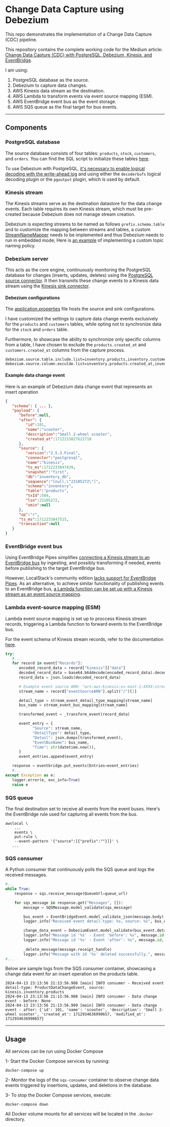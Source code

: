 # Change Data Capture using Debezium

This repo demonstrates the implementation of a Change Data Capture (CDC) pipeline.

This repository contains the complete working code for the Medium article: [Change Data Capture (CDC) with PostgreSQL, Debezium, Kinesis, and EventBridge](https://medium.com/@mohllal/change-data-capture-cdc-with-debezium-kinesis-and-eventbridge-10eb5a996788).

I am using:

1. PostgreSQL database as the source.
2. Debezium to capture data changes.
3. AWS Kinesis data stream as the destination.
4. AWS Lambda to transform events via event source mapping (ESM).
5. AWS EventBridge event bus as the event storage.
6. AWS SQS queue as the final target for bus events.

-----

## Components

### PostgreSQL database

The source database consists of four tables: `products`, `stock`, `customers`, and `orders`. You can find the SQL script to initialize these tables [here](./scripts/inventory.sql).

To use Debezium with PostgreSQL, [it's necessary to enable logical decoding with the write-ahead log](https://debezium.io/documentation/reference/stable/postgres-plugins.html) and using either the `decoderbufs` logical decoding plugin or the `pgoutput` plugin, which is used by default.

### Kinesis stream

The Kinesis streams serve as the destination datastore for the data change events. Each table requires its own Kinesis stream, which must be pre-created because Debezium does not manage stream creation.

Debezium is expecting streams to be named as follows `prefix.schema.table` and to customize the mapping between streams and tables, a custom [StreamNameMapper](https://debezium.io/documentation/reference/operations/debezium-server.html#kinesis-ext-stream-name-mapper) needs to be implemented and thus Debezium needs to run in embedded mode; Here is [an example](https://github.com/debezium/debezium-examples/tree/main/debezium-server-name-mapper) of implementing a custom topic naming policy.

### Debezium server

This acts as the core engine, continuously monitoring the PostgreSQL database for changes (inserts, updates, deletes) using the [PostgreSQL source connector](https://debezium.io/documentation/reference/stable/connectors/postgresql.html). It then transmits these change events to a Kinesis data stream using the [Kinesis sink connector](https://debezium.io/documentation/reference/stable/operations/debezium-server.html#_amazon_kinesis).

#### Debezium configurations

The [application.properties](./configs/debezium/application.properties) file hosts the source and sink configurations.

I have customized the settings to capture data change events exclusively for the `products` and `customers` tables, while opting not to synchronize data for the `stock` and `orders` table.

Furthermore, to showcase the ability to synchronize only specific columns from a table, I have chosen to exclude the `products.created_at` and `customers.created_at` columns from the capture process.

```properties
debezium.source.table.include.list=inventory.products,inventory.customers
debezium.source.column.exculde.list=inventory.products.created_at,inventory.customers.created_at
```

#### Example data change event

Here is an example of Debezium data change event that represents an insert operation

```json
{
   "schema": { ... },
   "payload": {
      "before":null,
      "after": {
         "id":101,
         "name":"scooter",
         "description":"Small 2-wheel scooter",
         "created_at":1712233827622718
      },
      "source": {
         "version":"2.5.3.Final",
         "connector":"postgresql",
         "name":"kinesis",
         "ts_ms":1712233847439,
         "snapshot":"first",
         "db":"inventory_db",
         "sequence":"[null,\"23105272\"]",
         "schema":"inventory",
         "table":"products",
         "txId":504,
         "lsn":23105272,
         "xmin":null
      },
      "op":"r",
      "ts_ms":1712233847515,
      "transaction":null
   }
}
```

### EventBridge event bus

Using EventBridge Pipes simplifies [connecting a Kinesis stream to an EventBridge bus](https://docs.aws.amazon.com/eventbridge/latest/userguide/eb-pipes-kinesis.html) by ingesting, and possibly transforming if needed, events before publishing to the target EventBridge bus.

However, LocalStack's community edition [lacks support for EventBridge Pipes](https://docs.localstack.cloud/references/coverage/coverage_pipes/). As an alternative, to achieve similar functionality of publishing events to an EventBridge bus, [a Lambda function can be set up with a Kinesis stream as an event source mapping](https://docs.aws.amazon.com/lambda/latest/dg/with-kinesis.html).

### Lambda event-source mapping (ESM)

Lambda event source mapping is set up to proccess Kinesis stream records, triggering a Lambda function to forward events to the EventBridge bus.

For the event schema of Kinesis stream records, refer to the documentation [here](https://docs.aws.amazon.com/lambda/latest/dg/with-kinesis.html#services-kinesis-event-example).

```python
try:
   #...
   for record in event["Records"]:
      encoded_record_data = record["kinesis"]["data"]
      decoded_record_data = base64.b64decode(encoded_record_data).decode("utf-8")
      record_data = json.loads(decoded_record_data)

      # Example event source ARN: "arn:aws:kinesis:us-east-1:XXXX:stream/stream-name"
      stream_name = record["eventSourceARN"].split("/")[1]

      detail_type = stream_event_detail_type_mapping[stream_name]
      bus_name = stream_event_bus_mapping[stream_name]

      transformed_event = _transform_event(record_data)

      event_entry = {
            "Source": stream_name,
            "DetailType": detail_type,
            "Detail": json.dumps(transformed_event),
            "EventBusName": bus_name,
            "Time": str(datetime.now()),
      }
      event_entries.append(event_entry)

   response = eventbridge.put_events(Entries=event_entries)
   #...
except Exception as e:
   logger.error(e, exc_info=True)
   raise e
```

### SQS queue

The final destination set to receive all events from the event buses. Here's the EventBridge rule used for capturing all events from the bus.

```shell
awslocal \
    ...
    events \
    put-rule \
    --event-pattern '{"source":[{"prefix":""}]}' \
   ...
```

### SQS consumer

A Python consumer that continuously polls the SQS queue and logs the received messages.

```python
#...
while True:
    response = sqs.receive_message(QueueUrl=queue_url)

    for sqs_message in response.get("Messages", []):
        message = SQSMessage.model_validate(sqs_message)

        bus_event = EventBridgeEvent.model_validate_json(message.body)
        logger.info("Received event detail-type: %s, source: %s", bus_event.detail_type, bus_event.source)

        change_data_event = DebeziumEvent.model_validate(bus_event.detail)
        logger.info("Message id '%s' - Event 'before': %s", message.id, change_data_event.payload.before)
        logger.info("Message id '%s' - Event 'after': %s", message.id, change_data_event.payload.after)
        
        _delete_message(message.receipt_handle)
        logger.info("Message with id '%s' deleted successfully.", message.id)
#...
```

Below are sample logs from the SQS consumer container, showcasing a change data event for an insert operation on the products table.

```plaintext
2024-04-13 23:13:56 21:13:56.908 [main] INFO consumer - Received event detail-type: ProductDataChangeEvent, source: kinesis.inventory.products
2024-04-13 23:13:56 21:13:56.908 [main] INFO consumer - Data change event - before: None
2024-04-13 23:13:56 21:13:56.909 [main] INFO consumer - Data change event - after: {'id': 101, 'name': 'scooter', 'description': 'Small 2-wheel scooter', 'created_at': 1712934636990657, 'modified_at': 1712934636990657}
```

-----

## Usage

All services can be run using Docker Compose

1- Start the Docker Compose services by running:

```shell
docker-compose up
```

2- Monitor the logs of the `sqs-consumer` container to observe change data events triggered by insertions, updates, and deletions in the database.

3- To stop the Docker Compose services, execute:

```shell
docker-compose down
```

All Docker volume mounts for all services will be located in the `.docker` directory.
